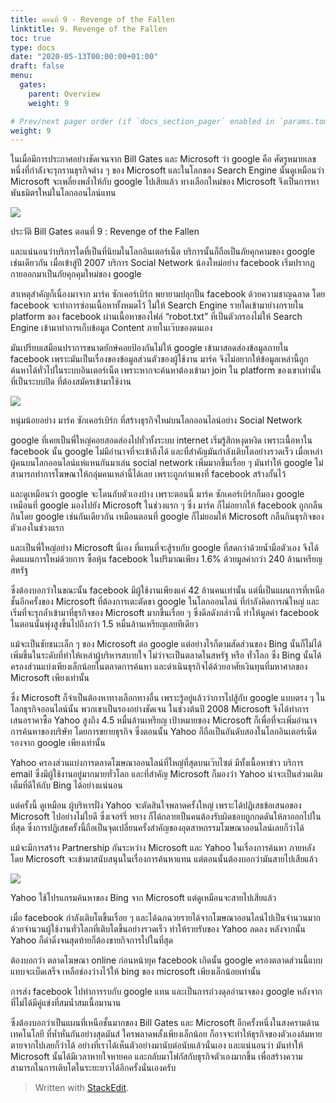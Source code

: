 ```yaml
---
title: ตอนที่ 9 - Revenge of the Fallen
linktitle: 9. Revenge of the Fallen
toc: true
type: docs
date: "2020-05-13T00:00:00+01:00"
draft: false
menu:
  gates:
    parent: Overview
    weight: 9

# Prev/next pager order (if `docs_section_pager` enabled in `params.toml`)
weight: 9
---
```


ในเมื่อมีการประกาศอย่างชัดเจนจาก Bill Gates และ Microsoft ว่า google คือ ศัตรูหมายเลขหนึ่งที่กำลังจะรุกรานธุรกิจต่าง ๆ ของ Microsoft และในโลกของ Search Engine นั้นดูเหมือนว่า Microsoft จะเพลี่ยงพล้ำให้กับ google ไปเสียแล้ว ทางเลือกใหม่ของ Microsoft จึงเป็นการหาพันธมิตรใหม่ในโลกออนไลน์แทน

![](https://t0.blockdit.com/photos/2019/09/5d8527df89e5170cc7667df6_800x0xcover_2ZnPrjMu.jpg)

ประวัติ Bill Gates ตอนที่ 9 : Revenge of the Fallen

และแน่นอนว่าบริการใดที่เป็นที่นิยมในโลกอินเตอร์เน็ต บริการนั้นก็ถือเป็นภัยคุกคามของ google เช่นเดียวกัน เมื่อเข้าสู่ปี 2007 บริการ Social Network น้องใหม่อย่าง facebook เริ่มปรากฏกายออกมาเป็นภัยคุกคุมใหม่ของ google

สาเหตุสำคัญก็เนื่องมาจาก มาร์ค ซักเคอร์เบิร์ก พยายามปลุกปั้น facebook ด้วยความชาญฉลาด โดย facebook จะทำการซ่อนเนื้อหาทั้งหมดไว้ ไม่ให้ Search Engine รายใดเข้ามาย่างกรายใน platform ของ facebook ผ่านเนื้อหาของไฟล์ “robot.txt” ที่เป็นตัวกรองไม่ให้ Search Engine เข้ามาทำการเก็บข้อมูล Content ภายในเว๊บของตนเอง

มันเปรียบเสมือนปราการขนาดยักษ์คอยป้องกันไม่ให้ google เข้ามาสอดส่องข้อมูลภายใน facebook เพราะมันเป็นเรื่องของข้อมูลส่วนตัวของผู้ใช้งาน มาร์ค จึงไม่อยากให้ข้อมูลเหล่านี้ถูกค้นหาได้ทั่วไปในระบบอินเตอร์เน็ต เพราะหากจะค้นหาต้องเข้ามา join ใน platform ของเขาเท่านั้นที่เป็นระบบปิด ที่ต้องสมัครเข้ามาใช้งาน

![](https://t0.blockdit.com/photos/2019/09/5d8528025864930cc834fcde_800x0xcover_lga3qAew.jpg)

หนุ่มน้อยอย่าง มาร์ค ซักเคอร์เบิร์ก ที่สร้างธุรกิจใหม่บนโลกออนไลน์อย่าง Social Network

google ที่เคยเป็นพี่ใหญ่คอยสอดส่องไปทั่วทั้งระบบ internet เริ่มรู้สึกหงุดหงิด เพราะเนื้อหาใน facebook นั้น google ไม่มีอำนาจที่จะเข้าถึงได้ และที่สำคัญมันกำลังเติบโตอย่างรวดเร็ว เมื่อเหล่าผู้คนบนโลกออนไลน์แห่แหนกันมาเล่น social network เพิ่มมากขึ้นเรื่อย ๆ มันทำให้ google ไม่สามารถทำการโฆษณาให้กลุ่มคนเหล่านี้ได้เลย เพราะถูกกำแพงที่ facebook สร้างกั้นไว้

และดูเหมือนว่า google จะโดนกับตัวเองบ้าง เพราะตอนนี้ มาร์ค ซักเคอร์เบิร์กก็มอง google เหมือนที่ google มองไปยัง Microsoft ในช่วงแรก ๆ ซึ่ง มาร์ค ก็ไม่อยากให้ facebook ถูกกลืนกินโดย google เช่นกันเดียวกัน เหมือนตอนที่ google ก็ไม่ยอมให้ Microsoft กลืนกินธุรกิจของตัวเองในช่วงแรก

และเป็นพี่ใหญ่อย่าง Microsoft นี่เอง ที่แทนที่จะสู้รบกับ google ที่สดกว่าด้วยน้ำมือตัวเอง จึงได้คิดแผนการใหม่ด้วยการ ซื้อหุ้น facebook ในปริมาณเพียง 1.6% ด้วยมูลค่ากว่า 240 ล้านเหรียญสหรัฐ

ซึ่งต้องบอกว่าในขณะนั้น facebook มีผู้ใช้งานเพียงแค่ 42 ล้านคนเท่านั้น แต่นี่เป็นแผนการที่เหนือชั้นอีกครั้งของ Microsoft ที่ต้องการเตะตัดขา google ในโลกออนไลน์ ที่กำลังคิดการณ์ใหญ่ และเริ่มที่จะรุกล้ำเข้ามาที่ธุรกิจของ Microsoft มากขึ้นเรื่อย ๆ ซึ่งดีลดังกล่าวนี้ ทำให้มูลค่า facebook ในตอนนั้นพุ่งสูงขึ้นไปถึงกว่า 1.5 หมื่นล้านเหรียญเลยทีเดียว

แม้จะเป็นชัยชนะเล็ก ๆ ของ Microsoft ต่อ google แต่อย่างไรก็ตามสัดส่วนของ Bing นั้นก็ไม่ได้เพิ่มขึ้นในระดับที่ทำให้เหล่าผู้บริหารสบายใจ ไม่ว่าจะเป็นตลาดในสหรัฐ หรือ ทั่วโลก ซึ่ง Bing นั้นได้ครองส่วนแบ่งเพียงเล็กน้อยในตลาดการค้นหา และดำเนินธุรกิจได้ด้วยอาศัยเงินทุนที่มหาศาลของ Microsoft เพียงเท่านั้น

ซึ่ง Microsoft ก็จำเป็นต้องหาทางเลือกทางอื่น เพราะรู้อยู่แล้วว่าการไปสู้กับ google แบบตรง ๆ ในโลกธุรกิจออนไลน์นั้น พวกเขาเป็นรองอย่างชัดเจน ในช่วงต้นปี 2008 Microsoft จึงได้ทำการเสนอราคาซื้อ Yahoo สูงถึง 4.5 หมื่นล้านเหรียญ เป้าหมายของ Microsoft ก็เพื่อที่จะเพิ่มอำนาจการค้นหาของบริษัท โดยการขยายธุรกิจ ซึ่งตอนนั้น Yahoo ก็ถือเป็นอันดับสองในโลกอินเตอร์เน็ต รองจาก google เพียงเท่านั้น

Yahoo ครองส่วนแบ่งการตลาดโฆษณาออนไลน์ที่ใหญ่ที่สุดบนเว๊บไซต์ มีทั้งเนื้อหาข่าว บริการ email ซึ่งมีผู้ใช้งานอยู่มากมายทั่วโลก และที่สำคัญ Microsoft ก็มองว่า Yahoo น่าจะเป็นส่วนเติมเต็มที่ดีให้กับ Bing ได้อย่างแน่นอน

แต่ครั้งนี้ ดูเหมือน ผู้บริหารฝั่ง Yahoo จะตัดสินใจพลาดครั้งใหญ่ เพราะได้ปฏิเสธข้อเสนอของ Microsoft ไปอย่างไม่ใยดี ซึ่งเจอร์รี่ หยาง ก็ได้กลายเป็นคนต้องรับผิดชอบถูกกดดันให้ลาออกไปในที่สุด ซึ่งการปฏิเสธครั้งนี้ถือเป็นจุดเปลี่ยนครั้งสำคัญของอุตสาหกรรมโฆษณาออนไลน์เลยก็ว่าได้

แม้จะมีการสร้าง Partnership กันระหว่าง Microsoft และ Yahoo ในเรื่องการค้นหา ภายหลัง โดย Microsoft จะเข้ามาสนับสนุนในเรื่องการค้นหาแทน แต่ตอนนั้นต้องบอกว่ามันสายไปเสียแล้ว

![](https://t0.blockdit.com/photos/2019/09/5d85284589e5170cc766952a_800x0xcover_YE6rlcZf.jpg)

Yahoo ใช้โปรแกรมค้นหาของ Bing จาก Microsoft แต่ดูเหมือนจะสายไปเสียแล้ว

เมื่อ facebook กำลังเติบโตขึ้นเรื่อย ๆ และได้ฉกฉวยรายได้จากโฆษณาออนไลน์ไปเป็นจำนวนมาก ด้วยจำนวนผู้ใช้งานทั่วโลกที่เติบโตขึ้นอย่างรวดเร็ว ทำให้รายรับของ Yahoo ลดลง หลังจากนั้น Yahoo ก็ดำดิ่งจนสุดท้ายก็ต้องขายกิจการไปในที่สุด

ต้องบอกว่า ตลาดโฆษณา online ก่อนหน้ายุค facebook เกิดนั้น google ครองตลาดส่วนนี้แบบแทบจะเบ็ดเสร็จ เหลือช่องว่างไว้ให้ bing ของ microsoft เพียงเล็กน้อยเท่านั้น

การส่ง facebook ไปทำการรบกับ google แทน และเป็นการถ่วงดุลอำนาจของ google หลังจากที่ไม่ได้มีคู่แข่งที่สมน้ำสมเนื้อมานาน

ซึ่งต้องบอกว่าเป็นแผนที่เหนือชั้นมากของ Bill Gates และ Microsoft อีกครั้งหนึ่งในสงครามด้านเทคโนโลยี ที่ห้ำหั่นกันอย่างสุดมันส์ ใครพลาดพลั้งเพียงเล็กน้อย ก็อาจจะทำให้ธุรกิจของตัวเองล้มหายตายจากไปเลยก็ว่าได้ อย่างที่เราได้เห็นตัวอย่างมานับต่อนับแล้วนั่นเอง และแน่นอนว่า มันทำให้ Microsoft นั้นได้มีเวลาหายใจหายคอ และกลับมาโฟกัสกับธุรกิจตัวเองมากขึ้น เพื่อสร้างความสามารถในการเติบโตในระยะยาวได้อีกครั้งนั่นเองครับ

> Written with [StackEdit](https://www.blockdit.com/articles/5d85288089e5170cc7669ea8).
